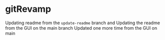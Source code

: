 # gitRevamp

Updating readme from the `update-readme` branch
and
Updating the readme from the GUI on the main branch
Updated one more time from the GUI on main

